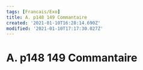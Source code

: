 ```yaml
---
tags: [Francais/Exo]
title: A. p148 149 Commantaire
created: '2021-01-10T16:28:14.690Z'
modified: '2021-01-10T17:17:30.027Z'
---
```


# A. p148 149 Commantaire


